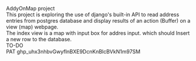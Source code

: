 AddyOnMap project  
This project is exploring the use of django's built-in API to read address entries from postgres database and display results of an action (Buffer) on a view (map) webpage.  
The index view is a map with input box for addres input. which should Insert a new row to the database.  
TO-DO  
PAT 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  

